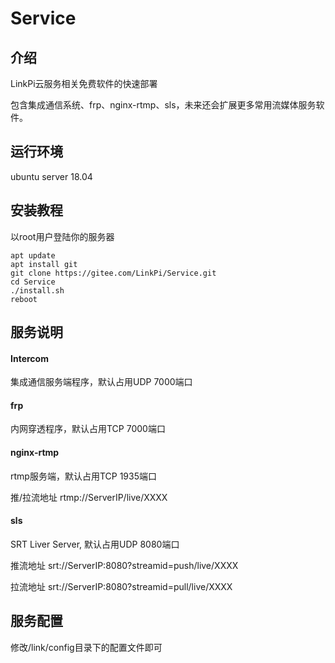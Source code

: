 # Service

## 介绍
LinkPi云服务相关免费软件的快速部署

包含集成通信系统、frp、nginx-rtmp、sls，未来还会扩展更多常用流媒体服务软件。

## 运行环境
ubuntu server 18.04

## 安装教程

以root用户登陆你的服务器

```
apt update
apt install git
git clone https://gitee.com/LinkPi/Service.git
cd Service
./install.sh
reboot
```


## 服务说明

#### Intercom
集成通信服务端程序，默认占用UDP 7000端口

#### frp
内网穿透程序，默认占用TCP 7000端口

#### nginx-rtmp
rtmp服务端，默认占用TCP 1935端口

推/拉流地址 rtmp://ServerIP/live/XXXX

#### sls
SRT Liver Server, 默认占用UDP 8080端口

推流地址 srt://ServerIP:8080?streamid=push/live/XXXX

拉流地址 srt://ServerIP:8080?streamid=pull/live/XXXX

## 服务配置
修改/link/config目录下的配置文件即可